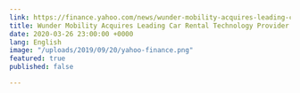 ```yaml
---
link: https://finance.yahoo.com/news/wunder-mobility-acquires-leading-car-160000778.html
title: Wunder Mobility Acquires Leading Car Rental Technology Provider KEAZ
date: 2020-03-26 23:00:00 +0000
lang: English
image: "/uploads/2019/09/20/yahoo-finance.png"
featured: true
published: false

---
```

